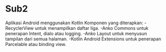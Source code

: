 # Sub2

Aplikasi Android menggunakan Kotlin 
Komponen yang diterapkan:
-RecyclerView untuk menampilkan daftar liga.
-Anko Commons untuk penerapan Intent, dialo atau logging.
-Anko Layout untuk menyusun tampilan dari semua halaman.
-Kotlin Android Extensions untuk penerapan Parcelable atau binding view.
